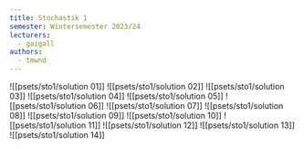 ```yaml
---
title: Stochastik 1
semester: Wintersemester 2023/24
lecturers:
  - gaigall
authors:
  - tmwnd
---
```


![[psets/sto1/solution 01]]
![[psets/sto1/solution 02]]
![[psets/sto1/solution 03]]
![[psets/sto1/solution 04]]
![[psets/sto1/solution 05]]
![[psets/sto1/solution 06]]
![[psets/sto1/solution 07]]
![[psets/sto1/solution 08]]
![[psets/sto1/solution 09]]
![[psets/sto1/solution 10]]
![[psets/sto1/solution 11]]
![[psets/sto1/solution 12]]
![[psets/sto1/solution 13]]
![[psets/sto1/solution 14]]
